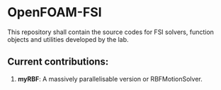 # OpenFOAM-FSI
This repository shall contain the source codes for FSI solvers, function objects and utilities developed by the lab.

## Current contributions:
1. **myRBF**: A massively parallelisable version or RBFMotionSolver.
